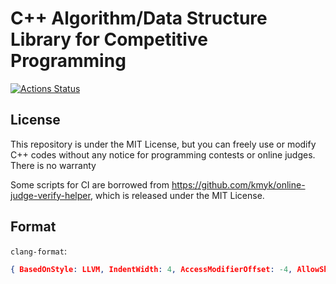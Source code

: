 # C++ Algorithm/Data Structure Library for Competitive Programming

[![Actions Status](https://github.com/rsm9/cplib-cpp/workflows/verify/badge.svg)](https://github.com/rsm9/cplib-cpp/actions)

## License 

This repository is under the MIT License, but you can freely use or modify C++ codes without any notice for programming contests or online judges. There is no warranty

Some scripts for CI are borrowed from https://github.com/kmyk/online-judge-verify-helper, which is released under the MIT License.

## Format

`clang-format`:

``` json
{ BasedOnStyle: LLVM, IndentWidth: 4, AccessModifierOffset: -4, AllowShortBlocksOnASingleLine: true, AllowShortCaseLabelsOnASingleLine: true, AllowShortFunctionsOnASingleLine: All, AllowShortIfStatementsOnASingleLine: true, AllowShortLoopsOnASingleLine: true, AlwaysBreakBeforeMultilineStrings: false, AlwaysBreakTemplateDeclarations: false, ColumnLimit: 400 }
```
